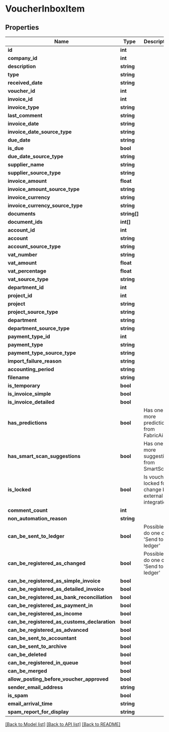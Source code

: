 # VoucherInboxItem

## Properties
Name | Type | Description | Notes
------------ | ------------- | ------------- | -------------
**id** | **int** |  | [optional] 
**company_id** | **int** |  | [optional] 
**description** | **string** |  | [optional] 
**type** | **string** |  | [optional] 
**received_date** | **string** |  | [optional] 
**voucher_id** | **int** |  | [optional] 
**invoice_id** | **int** |  | [optional] 
**invoice_type** | **string** |  | [optional] 
**last_comment** | **string** |  | [optional] 
**invoice_date** | **string** |  | [optional] 
**invoice_date_source_type** | **string** |  | [optional] 
**due_date** | **string** |  | [optional] 
**is_due** | **bool** |  | [optional] 
**due_date_source_type** | **string** |  | [optional] 
**supplier_name** | **string** |  | [optional] 
**supplier_source_type** | **string** |  | [optional] 
**invoice_amount** | **float** |  | [optional] 
**invoice_amount_source_type** | **string** |  | [optional] 
**invoice_currency** | **string** |  | [optional] 
**invoice_currency_source_type** | **string** |  | [optional] 
**documents** | **string[]** |  | [optional] 
**document_ids** | **int[]** |  | [optional] 
**account_id** | **int** |  | [optional] 
**account** | **string** |  | [optional] 
**account_source_type** | **string** |  | [optional] 
**vat_number** | **string** |  | [optional] 
**vat_amount** | **float** |  | [optional] 
**vat_percentage** | **float** |  | [optional] 
**vat_source_type** | **string** |  | [optional] 
**department_id** | **int** |  | [optional] 
**project_id** | **int** |  | [optional] 
**project** | **string** |  | [optional] 
**project_source_type** | **string** |  | [optional] 
**department** | **string** |  | [optional] 
**department_source_type** | **string** |  | [optional] 
**payment_type_id** | **int** |  | [optional] 
**payment_type** | **string** |  | [optional] 
**payment_type_source_type** | **string** |  | [optional] 
**import_failure_reason** | **string** |  | [optional] 
**accounting_period** | **string** |  | [optional] 
**filename** | **string** |  | [optional] 
**is_temporary** | **bool** |  | [optional] 
**is_invoice_simple** | **bool** |  | [optional] 
**is_invoice_detailed** | **bool** |  | [optional] 
**has_predictions** | **bool** | Has one or more predictions from FabricAi | [optional] 
**has_smart_scan_suggestions** | **bool** | Has one or more suggestions from SmartScan | [optional] 
**is_locked** | **bool** | Is voucher locked for change by external integration | [optional] 
**comment_count** | **int** |  | [optional] 
**non_automation_reason** | **string** |  | [optional] 
**can_be_sent_to_ledger** | **bool** | Possible to do one click &#x27;Send to ledger&#x27; | [optional] 
**can_be_registered_as_changed** | **bool** | Possible to do one click &#x27;Send to ledger&#x27; | [optional] 
**can_be_registered_as_simple_invoice** | **bool** |  | [optional] 
**can_be_registered_as_detailed_invoice** | **bool** |  | [optional] 
**can_be_registered_as_bank_reconciliation** | **bool** |  | [optional] 
**can_be_registered_as_payment_in** | **bool** |  | [optional] 
**can_be_registered_as_income** | **bool** |  | [optional] 
**can_be_registered_as_customs_declaration** | **bool** |  | [optional] 
**can_be_registered_as_advanced** | **bool** |  | [optional] 
**can_be_sent_to_accountant** | **bool** |  | [optional] 
**can_be_sent_to_archive** | **bool** |  | [optional] 
**can_be_deleted** | **bool** |  | [optional] 
**can_be_registered_in_queue** | **bool** |  | [optional] 
**can_be_merged** | **bool** |  | [optional] 
**allow_posting_before_voucher_approved** | **bool** |  | [optional] 
**sender_email_address** | **string** |  | [optional] 
**is_spam** | **bool** |  | [optional] 
**email_arrival_time** | **string** |  | [optional] 
**spam_report_for_display** | **string** |  | [optional] 

[[Back to Model list]](../../README.md#documentation-for-models) [[Back to API list]](../../README.md#documentation-for-api-endpoints) [[Back to README]](../../README.md)

